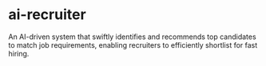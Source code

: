 # ai-recruiter
An AI-driven system that swiftly identifies and recommends top candidates to match job requirements, enabling recruiters to efficiently shortlist for fast hiring.
